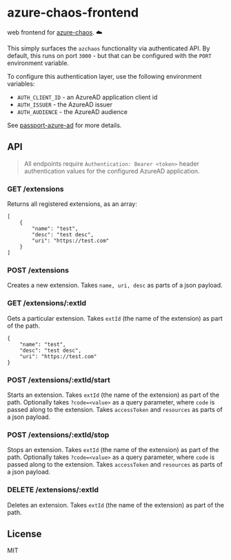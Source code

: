 # azure-chaos-frontend

web frontend for [azure-chaos](https://github.com/bengreenier/azure-chaos). :cloud:

This simply surfaces the `azchaos` functionality via authenticated API.
By default, this runs on port `3000` - but that can be configured with the `PORT` environment variable.

To configure this authentication layer, use the following environment variables:

+ `AUTH_CLIENT_ID` - an AzureAD application client id
+ `AUTH_ISSUER` - the AzureAD issuer
+ `AUTH_AUDIENCE` - the AzureAD audience

See [passport-azure-ad](https://github.com/AzureAD/passport-azure-ad#5212-options) for more details.

## API

> All endpoints require `Authentication: Bearer <token>` header authentication values for the configured AzureAD application.

### GET /extensions

Returns all registered extensions, as an array:

```
[
    {
        "name": "test",
        "desc": "test desc",
        "uri": "https://test.com"
    }
]
```

### POST /extensions

Creates a new extension. Takes `name, uri, desc` as parts of a json payload.

### GET /extensions/:extId

Gets a particular extension. Takes `extId` (the name of the extension) as part of the path.

```
{
    "name": "test",
    "desc": "test desc",
    "uri": "https://test.com"
}
```

### POST /extensions/:extId/start

Starts an extension. Takes `extId` (the name of the extension) as part of the path.
Optionally takes `?code=<value>` as a query parameter, where `code` is passed along
to the extension. Takes `accessToken` and `resources` as parts of a json payload.

### POST /extensions/:extId/stop

Stops an extension. Takes `extId` (the name of the extension) as part of the path.
Optionally takes `?code=<value>` as a query parameter, where `code` is passed along
to the extension. Takes `accessToken` and `resources` as parts of a json payload.

### DELETE /extensions/:extId

Deletes an extension. Takes `extId` (the name of the extension) as part of the path.

## License

MIT